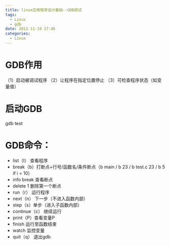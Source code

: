 ```yaml
---
title: linux应用程序设计基础--GDB调试
tags:
  - Linux
  - gdb
date: 2012-11-19 17:46
categories:
  - Linux
---
```


# GDB作用
（1）启动被调试程序
（2）让程序在指定位置停止
（3）可检查程序状态（如变量值）

# 启动GDB
gdb test

<!-- more -->

# GDB命令：
- list（l） 查看程序
- break（b）打断点+行号/函数名/条件断点（b main / b 23 / b test.c 23 / b 5 if i = 10）
- info break 查看断点
- delete 1 删除第一个断点
- run（r） 运行程序
- next（n） 下一步（不进入函数内部）
- step（s）单步（进入子函数内部）
- continue（c） 继续运行
- print（P）查看变量P
- finish 运行至函数结束
- watch 监控变量
- quit（q） 退出gdb

